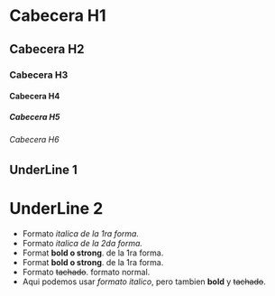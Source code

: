 # Cabecera H1
## Cabecera H2
### Cabecera H3
#### Cabecera H4
##### Cabecera H5
###### Cabecera H6


UnderLine 1
----------

UnderLine 2
==========

- Formato *italica de la 1ra forma.*
- Formato _italica de la 2da forma._
- Format **bold o strong**. de la 1ra forma.
- Format __bold o strong__. de la 1ra forma.
- Formato ~~tachado~~. formato normal.
- Aqui podemos usar *formato italico*, pero tambien **bold** y  ~~tachado~~.

